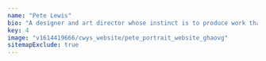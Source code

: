 ```yaml
---
name: "Pete Lewis"
bio: "A designer and art director whose instinct is to produce work that is both beautiful and effective. Restlessly creative, he's travelled between big agencies and small across the globe. A son of Hull, he has a no-bullshit personal style that makes him quite easy to spot in a room full of marketing types."
key: 4
image: "v1614419666/cwys_website/pete_portrait_website_ghaovg"
sitemapExclude: true
---
```


